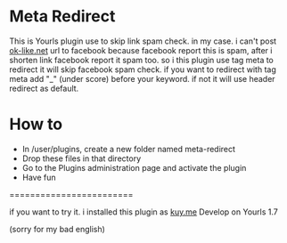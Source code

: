 Meta Redirect
====================

This is Yourls plugin use to skip link spam check.
in my case. i can't post [ok-like.net](https://ok-like.net) url to facebook because facebook report this is spam, after i shorten link facebook report it spam too. so i this plugin use tag meta to redirect it will skip facebook spam check. if you want to redirect with tag meta add "_" (under score) before your keyword. if not it will use header redirect as default.

How to
===================
* In /user/plugins, create a new folder named meta-redirect
* Drop these files in that directory
* Go to the Plugins administration page and activate the plugin
* Have fun

========================

if you want to try it. i installed this plugin as [kuy.me](https://kuy.me)
Develop on Yourls 1.7

(sorry for my bad english)
